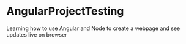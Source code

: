 # AngularProjectTesting
Learning how to use Angular and Node to create a webpage and see updates live on browser
